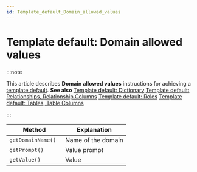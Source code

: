 ```yaml
---
id: Template_default_Domain_allowed_values
---
```


# Template default: Domain allowed values




:::note

This article describes **Domain allowed values** instructions for achieving a [ template default](/docs/Web_and_app_UIs/Your_own_template_default/Template_default_creating_and_reapplying_your_own_defaults.md).
**See also**
[Template default: Dictionary](/docs/Web_and_app_UIs/Your_own_template_default/Template_default_Dictionary.md)
[Template default: Relationships, Relationship Columns](/docs/Web_and_app_UIs/Your_own_template_default/Template_default_Relationships.md)
[Template default: Roles](/docs/Web_and_app_UIs/Your_own_template_default/Template_default_Roles.md)
[Template default: Tables, Table Columns](/docs/Web_and_app_UIs/Your_own_template_default/Template_default_Tables.md)

:::

|**Method**|**Explanation**|
|--------|--------|
|`getDomainName() `|Name of the domain|
|`getPrompt()`|Value prompt|
|`getValue() `|Value   |